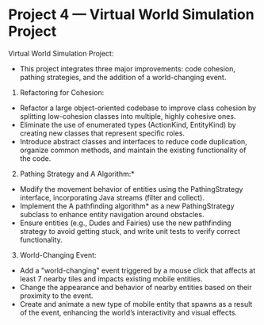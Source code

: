 # Project 4 — Virtual World Simulation Project

Virtual World Simulation Project:
- This project integrates three major improvements: code cohesion, pathing strategies, and the addition of a world-changing event.

1. Refactoring for Cohesion:
- Refactor a large object-oriented codebase to improve class cohesion by splitting low-cohesion classes into multiple, highly cohesive ones.
- Eliminate the use of enumerated types (ActionKind, EntityKind) by creating new classes that represent specific roles.
- Introduce abstract classes and interfaces to reduce code duplication, organize common methods, and maintain the existing functionality of the code.
  
2. Pathing Strategy and A Algorithm:*
- Modify the movement behavior of entities using the PathingStrategy interface, incorporating Java streams (filter and collect).
- Implement the A pathfinding algorithm* as a new PathingStrategy subclass to enhance entity navigation around obstacles.
- Ensure entities (e.g., Dudes and Fairies) use the new pathfinding strategy to avoid getting stuck, and write unit tests to verify correct functionality.
  
3. World-Changing Event:
- Add a "world-changing" event triggered by a mouse click that affects at least 7 nearby tiles and impacts existing mobile entities.
- Change the appearance and behavior of nearby entities based on their proximity to the event.
- Create and animate a new type of mobile entity that spawns as a result of the event, enhancing the world’s interactivity and visual effects.
